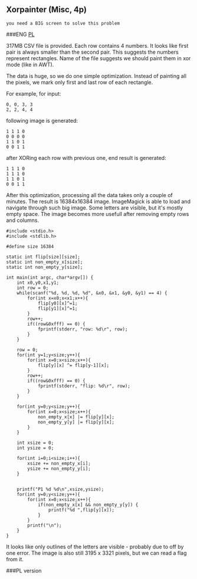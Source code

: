 ## Xorpainter (Misc, 4p)
	
	you need a BIG screen to solve this problem 
	
###ENG
[PL](#pl-version)

317MB CSV file is provided. Each row contains 4 numbers.
It looks like first pair is always smaller than the second pair.
This suggests the numbers represent rectangles.
Name of the file suggests we should paint them in xor mode (like in AWT).

The data is huge, so we do one simple optimization.
Instead of painting all the pixels, we mark only first and last row of each rectangle.

For example, for input:

	0, 0, 3, 3
	2, 2, 4, 4

following image is generated:

	1 1 1 0
	0 0 0 0
	1 1 0 1
	0 0 1 1

after XORing each row with previous one, end result is generated:

	1 1 1 0
	1 1 1 0
	1 1 0 1
	0 0 1 1

After this optimization, processing all the data takes only a couple of minutes.
The result is 16384x16384 image. ImageMagick is able to load and navigate through such big image.
Some letters are visible, but it's mostly empty space.
The image becomes more usefull after removing empty rows and columns.

	#include <stdio.h>
	#include <stdlib.h>

	#define size 16384

	static int flip[size][size];
	static int non_empty_x[size];
	static int non_empty_y[size];

	int main(int argc, char*argv[]) {
		int x0,y0,x1,y1;
		int row = 0;
		while(scanf("%d, %d, %d, %d", &x0, &x1, &y0, &y1) == 4) {
			for(int x=x0;x<x1;x++){
				flip[y0][x]^=1;
				flip[y1][x]^=1;
			}
			row++;
			if((row&0xfff) == 0) {
				fprintf(stderr, "row: %d\r", row);
			}
		}	

		row = 0;
		for(int y=1;y<size;y++){
			for(int x=0;x<size;x++){
				flip[y][x] ^= flip[y-1][x];
			}
			row++;
			if((row&0xfff) == 0) {
				fprintf(stderr, "flip: %d\r", row);
			}
		}

		for(int y=0;y<size;y++){
			for(int x=0;x<size;x++){
				non_empty_x[x] |= flip[y][x];
				non_empty_y[y] |= flip[y][x];
			}
		}

		int xsize = 0;
		int ysize = 0;

		for(int i=0;i<size;i++){
			xsize += non_empty_x[i];
			ysize += non_empty_y[i];
		}


		printf("P1 %d %d\n",xsize,ysize);
		for(int y=0;y<size;y++){
			for(int x=0;x<size;x++){
				if(non_empty_x[x] && non_empty_y[y]) {
					printf("%d ",flip[y][x]);
				}
			}
			printf("\n");
		}
	}

It looks like only outlines of the letters are visible - probably due to off by one error.
The image is also still 3195 x 3321 pixels, but we can read a flag from it.

###PL version
